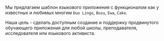 Мы предлагаем шаблон языкового приложения с функционалом как у известных и любимых многим `Duo Lingo`, `Busu`, `Ewa`, `Cake`.

Наша цель - сделать доступным создание и поддержку продвинутого обучающего приложения для любой школы, преподавателя, исследователя или языкового активиста.
